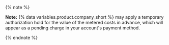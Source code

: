 {% note %}

**Note:** {% data variables.product.company_short %} may apply a temporary authorization hold for the value of the metered costs in advance, which will appear as a pending charge in your account's payment method.

{% endnote %}
